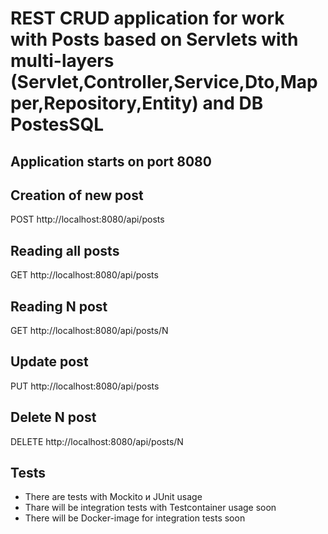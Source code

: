# REST CRUD application for work with Posts based on Servlets with multi-layers (Servlet,Controller,Service,Dto,Mapper,Repository,Entity) and DB PostesSQL

## Application starts on port 8080

## Creation of new post
POST http://localhost:8080/api/posts

## Reading all posts
GET http://localhost:8080/api/posts

## Reading N post
GET http://localhost:8080/api/posts/N

## Update post
PUT http://localhost:8080/api/posts

## Delete N post
DELETE http://localhost:8080/api/posts/N

## Tests
- There are tests with Mockito и JUnit usage
- Thare will be integration tests with Testcontainer usage soon
- There will be Docker-image for integration tests soon

